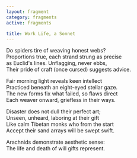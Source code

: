 ```yaml
---
layout: fragment
category: fragments
active: fragments

title: Work Life, a Sonnet
---
```


Do spiders tire of weaving honest webs? <br>
Proportions true, each strand strung as precise <br>
as Euclid's lines. Unflagging, never ebbs, <br>
Their pride of craft (once cursed) suggests advice. <br>

Fair morning light reveals keen intellect <br>
Practiced beneath an eight-eyed stellar gaze. <br>
The new forms fix what failed, so flaws direct <br>
Each weaver onward, griefless in their ways. <br>

Disaster does not dull their perfect art; <br>
Unseen, unheard, laboring at their gift <br>
Like calm Tibetan monks who from the start <br>
Accept their sand arrays will be swept swift. <br>

Arachnids demonstrate aesthetic sense: <br>
The life and death of will gifts represent.




